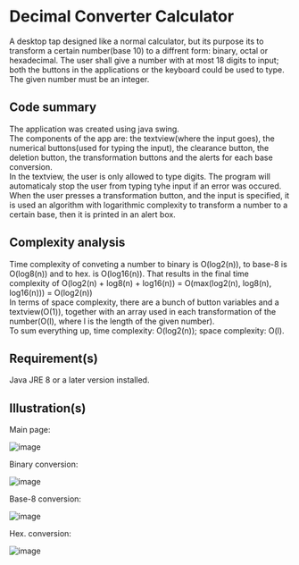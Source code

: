 # Decimal Converter Calculator

A desktop tap designed like a normal calculator, but its purpose its to transform a certain number(base 10) to a diffrent form: binary, octal or hexadecimal. The user shall give a number with at most 18 digits to input; both the buttons in the applications or the keyboard could be used to type. The given number must be an integer.

## Code summary

The application was created using java swing. <br/>
The components of the app are: the textview(where the input goes), the numerical buttons(used for typing the input), the clearance button, the deletion button, the transformation buttons and the alerts for each base conversion. <br/>
In the textview, the user is only allowed to type digits. The program will automaticaly stop the user from typing tyhe input if an error was occured. <br/>
When the user presses a transformation button, and the input is specified, it is used an algorithm with logarithmic complexity to transform a number to a certain base, then it is printed in an alert box. <br/>

## Complexity analysis

Time complexity of conveting a number to binary is O(log2(n)), to base-8 is O(log8(n)) and to hex. is O(log16(n)). That results in the final time complexity of O(log2(n) + log8(n) + log16(n)) = O(max(log2(n), log8(n), log16(n))) = O(log2(n)) <br/>
In terms of space complexity, there are a bunch of button variables and a textview(O(1)), together with an array used in each transformation of the number(O(l), where l is the length of the given number). <br/>
To sum everything up, time complexity: O(log2(n)); space complexity: O(l). <br>

## Requirement(s)

Java JRE 8 or a later version installed.

## Illustration(s)

Main page:

![image]()

Binary conversion:

![image]()

Base-8 conversion:

![image]()

Hex. conversion:

![image]()